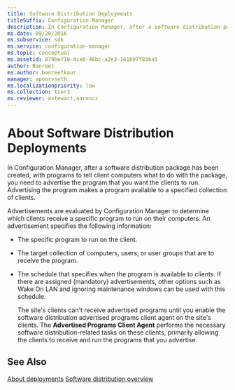 ```yaml
---
title: Software Distribution Deployments
titleSuffix: Configuration Manager
description: In Configuration Manager, after a software distribution package has been created, with programs to tell client computers what to do with the package, you need to advertise the program.
ms.date: 09/20/2016
ms.subservice: sdk
ms.service: configuration-manager
ms.topic: conceptual
ms.assetid: 879be718-4ce0-46bc-a2e3-161b97f836a5
author: Banreet
ms.author: banreetkaur
manager: apoorvseth
ms.localizationpriority: low
ms.collection: tier3
ms.reviewer: mstewart,aaroncz 
---
```

# About Software Distribution Deployments
In Configuration Manager, after a software distribution package has been created, with programs to tell client computers what to do with the package, you need to advertise the program that you want the clients to run. Advertising the program makes a program available to a specified collection of clients.  

 Advertisements are evaluated by Configuration Manager to determine which clients receive a specific program to run on their computers. An advertisement specifies the following information:  

- The specific program to run on the client.  

- The target collection of computers, users, or user groups that are to receive the program.  

- The schedule that specifies when the program is available to clients. If there are assigned (mandatory) advertisements, other options such as Wake On LAN and ignoring maintenance windows can be used with this schedule.  

  The site's clients can't receive advertised programs until you enable the software distribution advertised programs client agent on the site's clients. The **Advertised Programs Client Agent** performs the necessary software distribution-related tasks on these clients, primarily allowing the clients to receive and run the programs that you advertise.  

## See Also  
 [About deployments](about-software-distribution-deployments.md)
 [Software distribution overview](software-distribution-overview.md)

